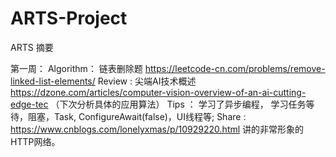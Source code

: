 # ARTS-Project
ARTS 摘要

第一周： Algorithm： 链表删除题 https://leetcode-cn.com/problems/remove-linked-list-elements/
        Review   :  尖端AI技术概述 https://dzone.com/articles/computer-vision-overview-of-an-ai-cutting-edge-tec （下次分析具体的应用算法）
        Tips     ： 学习了异步编程， 学习任务等待，阻塞，Task, ConfigureAwait(false)，UI线程等;
        Share    :  https://www.cnblogs.com/lonelyxmas/p/10929220.html  讲的非常形象的HTTP网络。
